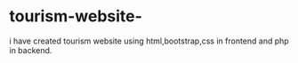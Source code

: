# tourism-website-
i have created tourism website using html,bootstrap,css in frontend and php in backend.
